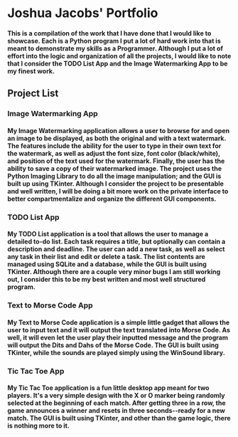 # Joshua Jacobs' Portfolio

#### This is a compilation of the work that I have done that I would like to showcase. Each is a Python program I put a lot of hard work into that is meant to demonstrate my skills as a Programmer. Although I put a lot of effort into the logic and organization of all the projects, I would like to note that I consider the TODO List App and the Image Watermarking App to be my finest work.

## Project List

### Image Watermarking App

#### My Image Watermarking application allows a user to browse for and open an image to be displayed, as both the original and with a text watermark. The features include the ability for the user to type in their own text for the watermark, as well as adjust the font size, font color (black/white), and position of the text used for the watermark. Finally, the user has the ability to save a copy of their watermarked image. The project uses the Python Imaging Library to do all the image manipulation; and the GUI is built up using TKinter. Although I consider the project to be presentable and well written, I will be doing a bit more work on the private interface to better compartmentalize and organize the different GUI components.

### TODO List App

#### My TODO List application is a tool that allows the user to manage a detailed to-do list. Each task requires a title, but optionally can contain a description and deadline. The user can add a new task, as well as select any task in their list and edit or delete a task. The list contents are managed using SQLite and a database, while the GUI is built using TKinter. Although there are a couple very minor bugs I am still working out, I consider this to be my best written and most well structured program.

### Text to Morse Code App

#### My Text to Morse Code application is a simple little gadget that allows the user to input text and it will output the text translated into Morse Code. As well, it will even let the user play their inputted message and the program will output the Dits and Dahs of the Morse Code. The GUI is built using TKinter, while the sounds are played simply using the WinSound library.

### Tic Tac Toe App

#### My Tic Tac Toe application is a fun little desktop app meant for two players. It's a very simple design with the X or O marker being randomly selected at the beginning of each match. After getting three in a row, the game announces a winner and resets in three seconds--ready for a new match. The GUI is built using TKinter, and other than the game logic, there is nothing more to it.